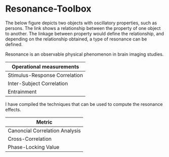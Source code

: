 # Resonance-Toolbox

The below figure depicts two objects with oscillatory properties, such as persons. The link shows a relationship between the property of one object to another. The linkage between property would define the relationship, and depending on the relationship obtained, a type of resonance can be defined.

Resonance is an observable physical phenomenon in brain imaging studies. 

| Operational measurements  | 
| ------------- | 
| Stimulus-Response Correlation | 
| Inter-Subject Correlation |
| Entrainment|


I have compiled the techniques that can be used to compute the resonance effects.


| Metric  | 
| ------------- | 
| Canoncial Correlation Analysis | 
| Cross-Correlation |
| Phase-Locking Value |


